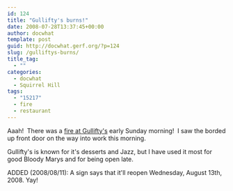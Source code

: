 ```yaml
---
id: 124
title: "Gullifty's burns!"
date: 2008-07-28T13:37:45+00:00
author: docwhat
template: post
guid: http://docwhat.gerf.org/?p=124
slug: /gulliftys-burns/
title_tag:
  - ""
categories:
  - docwhat
  - Squirrel Hill
tags:
  - "15217"
  - fire
  - restaurant
---
```

Aaah!  There was a <a href="http://news.google.com/news?hl=en&amp;client=firefox-a&amp;rls=org.mozilla%3Aen-US%3Aofficial&amp;hs=SLr&amp;resnum=0&amp;tab=wn&amp;ie=UTF-8&amp;ncl=1230793040">fire at Gullifty's</a> early Sunday morning!  I saw the borded up front door on the way into work this morning.

Gullifty's is known for it's desserts and Jazz, but I have used it most for good Bloody Marys and for being open late.

ADDED (2008/08/11): A sign says that it'll reopen Wednesday, August 13th, 2008. Yay!
